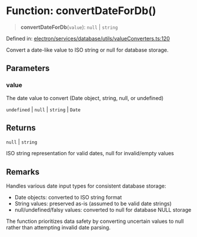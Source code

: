 # Function: convertDateForDb()

> **convertDateForDb**(`value`): `null` \| `string`

Defined in: [electron/services/database/utils/valueConverters.ts:120](https://github.com/Nick2bad4u/Uptime-Watcher/blob/2a45eeb1723f8f7089001af2c92aa07d82dfe7e4/electron/services/database/utils/valueConverters.ts#L120)

Convert a date-like value to ISO string or null for database storage.

## Parameters

### value

The date value to convert (Date object, string, null, or undefined)

`undefined` | `null` | `string` | `Date`

## Returns

`null` \| `string`

ISO string representation for valid dates, null for invalid/empty values

## Remarks

Handles various date input types for consistent database storage:
- Date objects: converted to ISO string format
- String values: preserved as-is (assumed to be valid date strings)
- null/undefined/falsy values: converted to null for database NULL storage

The function prioritizes data safety by converting uncertain values to null
rather than attempting invalid date parsing.
